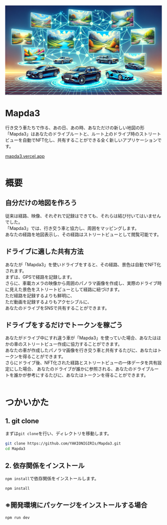 ![header](public/header.png)

# Mapda3

行き交う車たちで作る、あの日、あの時、あなただけの新しい地図の形<br>
「Mapda3」はあなたのドライブルートと、ルート上のドライブ時のストリートビューを自動でNFT化し、共有することができる全く新しいアプリケーションです。

[mapda3.vercel.app](https://mapda3.vercel.app/)
<br>
<br>

# 概要
## 自分だけの地図を作ろう
従来は経路、映像、それぞれで記録はできても、それらは結び付いてはいませんでした。<br>
「Mapda3」では、行き交う車と協力し、周囲をマッピングします。<br>
あなたの経路を地図表示し、その経路はストリートビューとして閲覧可能です。

## ドライブに適した共有方法
あなたが「Mapda3」を使いドライブをすると、その経路、景色は自動でNFT化されます。<br>
まずは、GPSで経路を記録します。<br>
さらに、車載カメラの映像から周囲のパノラマ画像を作成し、実際のドライブ時に見えた景色をストリートビューとして経路に紐づけます。<br>
ただ経路を記録するよりも鮮明に、<br>
ただ動画を記録するよりもアクセシブルに、<br>
あなたのドライブをSNSで共有することができます。

## ドライブをするだけでトークンを稼ごう
あなたがドライブ中にすれ違う車が「Mapda3」を使っていた場合、あなたはほかの車のストリートビュー作成に協力することができます。<br>
あなたの車が作成したパノラマ画像を行き交う車と共有するたびに、あなたはトークンを得ることができます。<br>
さらにドライブ後、NFT化された経路とストリートビューの一体データを共有設定にした場合、
あなたのドライブが誰かに参照される、あなたのドライブルートを誰かが参考にするたびに、あなたはトークンを得ることができます。
<br>
<br>

# つかいかた
## 1. git clone
まずは`git clone`を行い、ディレクトリを移動します。
```bash
git clone https://github.com/YAKIONIGIRIs/Mapda3.git
cd Mapda3
```

## 2. 依存関係をインストール
`npm install`で依存関係をインストールします。
```bash
npm install
```

## ※開発環境にパッケージをインストールする場合
```bash
npm run dev
```